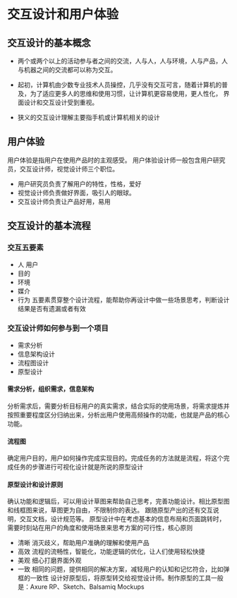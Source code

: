 # 交互设计和用户体验
## 交互设计的基本概念
- 两个或两个以上的活动参与者之间的交流，人与人，人与环境，人与产品，人与机器之间的交流都可以称为交互。
- 起初，计算机由少数专业技术人员操控，几乎没有交互可言，随着计算机的普及，为了适应更多人的思维和使用习惯，让计算机更容易使用，更人性化，
  界面设计和交互设计受到重视。

- 狭义的交互设计理解主要指手机或计算机相关的设计
## 用户体验
用户体验是指用户在使用产品时的主观感受。
用户体验设计师一般包含用户研究员，交互设计师，视觉设计师三个职位。
- 用户研究员负责了解用户的特性，性格，爱好
- 视觉设计师负责做好界面，吸引人的眼球。
- 交互设计师负责让产品好用，易用
## 交互设计的基本流程
### 交互五要素
- 人 用户
- 目的
- 环境
- 媒介
- 行为
五要素贯穿整个设计流程，能帮助你再设计中做一些场景思考，判断设计结果是否有遗漏或者有效

### 交互设计师如何参与到一个项目
- 需求分析
- 信息架构设计
- 流程图设计
- 原型设计

#### 需求分析，组织需求，信息架构
分析需求后，需要分析目标用户的真实需求，结合实际的使用场景，将需求提炼并按照重要程度区分归纳出来，分析出用户使用高频操作的功能，也就是产品的核心功能。

#### 流程图
确定用户目的，用户如何操作完成实现目的。完成任务的方法就是流程，将这个完成任务的步骤进行可视化设计就是所说的原型设计

#### 原型设计和设计原则
确认功能和逻辑后，可以用设计草图来帮助自己思考，完善功能设计。相比原型图和线框图来说，草图更为自由，不限制你的表达。
跟随原型产出的还有交互说明，交互文档，设计规范等。
原型设计中在考虑基本的信息布局和页面跳转时，需要时刻站在用户的角度和使用场景来思考方案的可行性，核心原则
- 清晰 消灭歧义，帮助用户准确的理解和使用产品
- 高效 流程的流畅性，智能化，功能逻辑的优化，让人们使用轻松快捷
- 美观 细心打磨界面外观
- 一致 相同的问题，提供相同的解决方案，减轻用户的认知和记忆符合，比如弹框的一致性
设计好原型后，将原型转交给视觉设计师。制作原型的工具一般是：Axure RP、Sketch、Balsamiq Mockups